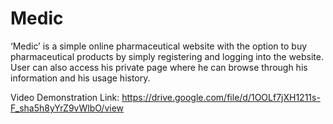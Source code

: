 # Medic

‘Medic’ is a simple online pharmaceutical website with the option to buy pharmaceutical products by simply registering and logging into the website. User can also access his private page where he can browse through his information and his usage history.

Video Demonstration Link: https://drive.google.com/file/d/1OOLf7jXH1211s-F_sha5h8yYrZ9vWlbO/view
